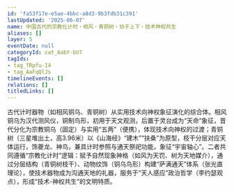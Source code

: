 ```yaml
---
id: 'fa53f17e-e5ae-4bbc-a8d3-9b3fdb31c391'
lastUpdated: '2025-06-07'
name: 中国古代的宗教化计时・相风・青铜树・协于上下・技术神权共生
aliases: []
layer: 5
eventDate: null
categoryId: cat_8abY-bU7
tagIds:
- tag_TRpfu-I4
- tag_AaFqQlJs
timelineEvents: []
relations: []
titledLinks: []
---
```

古代计时器物（如相风铜乌、青铜树）从实用技术向神权象征演化的综合体。相风铜乌为汉代测风仪，铜制鸟形，初用于天文观测，后置于灵台成为“天命”象征，晋代分化为宗教铜乌（固定）与实用“五两”（便携），体现技术向神权的过渡；青铜树（三星堆出土，高3.96米）以《山海经》“建木”“扶桑”为原型，枝干分层对应天体运行，饰夔龙、神鸟，兼具计时参照与通天祭祀功能，象征“宇宙轴心”。二者共同遵循“宗教化计时”逻辑：赋予自然现象神格（如风为天罚、树为天地媒介），通过分层结构（青铜树枝干）、动物纹饰（铜乌鸟形）构建“萨满通天”体系（张光直理论），使技术器物成为沟通天地的礼器，服务于“天人感应”政治哲学（李约瑟观点），形成“技术-神权共生”的文明特质。
